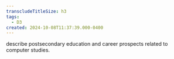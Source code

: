```yaml
---
transcludeTitleSize: h3
tags:
  - D3
created: 2024-10-08T11:37:39.000-0400
---
```

describe postsecondary education and career prospects related to computer studies.
